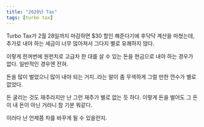 ```yaml
---
title: "2020년 Tax"
tags: [turbo tax]
---
```


Turbo Tax가 2월 28일까지 마감하면 $30 할인 해준다기에 후닥닥 계산을 마쳤는데, 추가로 내야 하는 세금이 너무 많아져서 그다지 별로 유쾌하지 않다. 

이렇게 한꺼번에 원펀치로 고급차 한 대를 살 수 있는 돈을 현금으로 내야 하는 경우가 없다. 일반적인 경우엔 전혀. 

돈을 많이 벌었으니 많이 내야 되는 거지..라는 말이 좀 무색하게 그럴 만한 껀수가 별로 없었다. 

돈 굴리는 것도 재주라지만 난 그런 재주가 별로 없는 듯 하다. 이렇게 돈을 벌어도 그 돈이 내 돈이 아닌 거라니 참 기분 뭐같다.

이러다 난 언제쯤 차를 바꾸게 될 수 있을런지.